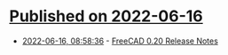 # [Published on 2022-06-16](index.md)

* [2022-06-16, 08:58:36](https://news.ycombinator.com/item?id=31763858) - [FreeCAD 0.20 Release Notes](https://wiki.freecadweb.org/Release_notes_0.20)
